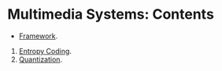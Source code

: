 # Multimedia Systems: Contents

* [Framework](https://sistemas-multimedia.github.io/contents/provisioning).
1. [Entropy Coding](https://sistemas-multimedia.github.io/contents/entropy_coding).
2. [Quantization](https://sistemas-multimedia.github.io/study_guide/contents/quantization).

<!--
% Emacs, this is -*-latex-*-

\input{../definitions}
\title{\SM{} \newline Contents}

\maketitle

\begin{itemize}
  % 0
\item \href{https://sistemas-multimedia.github.io/study_guide/contents/provisioning}{Framework}.
\end{itemize}
\begin{enumerate}
  % 1
\item \href{https://sistemas-multimedia.github.io/study_guide/contents/entropy_coding}{Entropy Coding}.
  % 2
\item \href{https://sistemas-multimedia.github.io/study_guide/contents/quantization}{Quantization}.
  % 3
\item \href{https://sistemas-multimedia.github.io/study_guide/contents/color_transforms}{Color Transforms}.
  % 4
\item \href{https://sistemas-multimedia.github.io/study_guide/contents/spatial_transforms}{Spatial Transforms}.
  % 5
\item \href{https://sistemas-multimedia.github.io/study_guide/contents/temporal_transforms}{Temporal Transforms}.
  % 6
\item \href{https://sistemas-multimedia.github.io/study_guide/contents/data_scalability}{Data Scalability}.
  % 7
\item \href{https://sistemas-multimedia.github.io/study_guide/contents/perceptual_coding}{Perceptual Coding}.
  % 8
\item \href{https://sistemas-multimedia.github.io/study_guide/contents/standards}{Multimedia Standards}.
% Learned Image Compression ?? (maybe, spread over all the previous topics)
\end{enumerate}

%\item \href{https://sistemas-multimedia.github.io/milestones/01-provisioning/}{OS (Operating System) provisioning}.
%\item \href{https://sistemas-multimedia.github.io/milestones/02-python/}{Installation and basic programming with Python}.
%\item \href{https://sistemas-multimedia.github.io/milestones/03-git/}{Git, GitHub and the Fork-and-Branch Git workflow}.
%\item \href{https://sistemas-multimedia.github.io/milestones/04-PNG/}{Entropy coding with PNG}.
%\item \href{https://sistemas-multimedia.github.io/milestones/05-RGB_compression/}{Quantizing and compressing in the RGB domain}.
%\item \href{https://sistemas-multimedia.github.io/milestones/06-YUV_compression/}{Removing redundancy with a color transform}.
%\item \href{https://sistemas-multimedia.github.io/milestones/07-DCT/}{Image compression with the block-DCT}.
%\item \href{https://sistemas-multimedia.github.io/milestones/08-DWT/}{Energy Concentration and Spatial Multiresolution with the Discrete Wavelet Transform}.
%\item \href{https://sistemas-multimedia.github.io/milestones/09-III_coding/}{RDO in III... compression}.
%\item \href{https://sistemas-multimedia.github.io/milestones/10-ME/}{Motion estimation}.
%\item \href{https://sistemas-multimedia.github.io/milestones/11-image_domain_IPP/}{IPP... compression in the image domain}.
%\item \href{https://sistemas-multimedia.github.io/milestones/12-transform_domain_MC/}{Motion compensation in the transform domain}.
%\item \href{https://sistemas-multimedia.github.io/milestones/13-transform_domain_IPP/}{IPP... compression in the transform domain}.
  % Using JPEG2000 instead of PNG.
  % Exploiting the color redundancy of the HVS.
%\item \href{https://sistemas-multimedia.github.io/milestones/08-MC_in_DWT_domain/}{Motion Compensation in the DWT Domain}.
%\item \href{https://sistemas-multimedia.github.io/milestones/09-LPT/}{Laplacian Pyramid Transform (LPT)}.
%\item \href{https://sistemas-multimedia.github.io/milestones/10-CS-LPT/}{Critically Sampled LPT (CS-LPT)}.
%\item \href{https://sistemas-multimedia.github.io/milestones/11-OF/}{Motion Estimation with Optical Flow}.
%\item \href{https://sistemas-multimedia.github.io/milestones/12-MC-CS-LPT/}{Motion Compensated CS-LPT (MC-CS-LPT)}.
%\item \href{https://sistemas-multimedia.github.io/milestones/14-coding/}{MC-CS-LPT Subband Coding}.
-->
